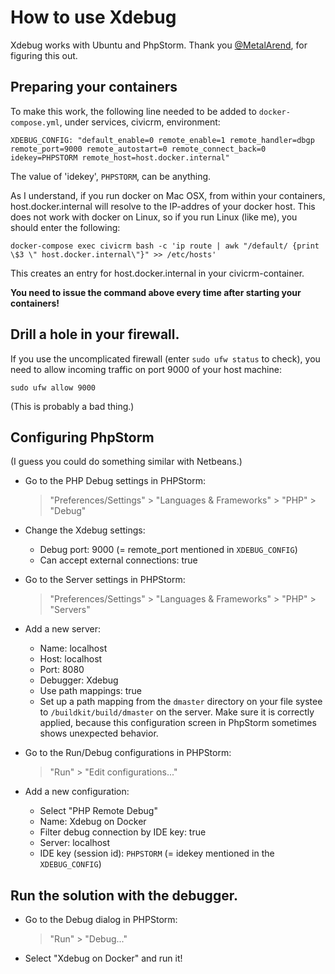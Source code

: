 # How to use Xdebug

Xdebug works with Ubuntu and PhpStorm.
Thank you [@MetalArend](https://github.com/MetalArend), for figuring this out.

## Preparing your containers

To make this work, the following line needed to be added
to `docker-compose.yml`, under services, civicrm, environment:

```
XDEBUG_CONFIG: "default_enable=0 remote_enable=1 remote_handler=dbgp remote_port=9000 remote_autostart=0 remote_connect_back=0 idekey=PHPSTORM remote_host=host.docker.internal"
```

The value of 'idekey', `PHPSTORM`, can be anything.

As I understand, if you run docker on Mac OSX,
from within your containers, host.docker.internal will resolve to the
IP-addres of your docker host. This does not
work with docker on Linux, so if you run
Linux (like me), you should enter the following:

```
docker-compose exec civicrm bash -c 'ip route | awk "/default/ {print \$3 \" host.docker.internal\"}" >> /etc/hosts'
```

This creates an entry for host.docker.internal
in your civicrm-container.

**You need to issue the command above every time after starting your containers!**

## Drill a hole in your firewall.

If you use the uncomplicated firewall (enter `sudo ufw status` to check), you
need to allow incoming traffic on port 9000 of your host machine:

```
sudo ufw allow 9000
```

(This is probably a bad thing.)

## Configuring PhpStorm

(I guess you could do something similar with Netbeans.)

- Go to the PHP Debug settings in PHPStorm:

    > "Preferences/Settings" > "Languages & Frameworks" > "PHP" > "Debug"

- Change the Xdebug settings:

    - Debug port: 9000 (= remote_port mentioned in `XDEBUG_CONFIG`)
    - Can accept external connections: true

- Go to the Server settings in PHPStorm:

    > "Preferences/Settings" > "Languages & Frameworks" > "PHP" > "Servers"

- Add a new server:

    - Name: localhost
    - Host: localhost
    - Port: 8080
    - Debugger: Xdebug
    - Use path mappings: true
    - Set up a path mapping from the `dmaster` directory on your file systee
      to `/buildkit/build/dmaster` on the server. Make sure it is correctly applied, because this configuration screen in PhpStorm sometimes shows
      unexpected behavior.

- Go to the Run/Debug configurations in PHPStorm:

    > "Run" > "Edit configurations..."

- Add a new configuration:

    - Select "PHP Remote Debug"
    - Name: Xdebug on Docker
    - Filter debug connection by IDE key: true
    - Server: localhost
    - IDE key (session id): `PHPSTORM` (= idekey mentioned in the `XDEBUG_CONFIG`)

## Run the solution with the debugger.

- Go to the Debug dialog in PHPStorm:

    > "Run" > "Debug..."

- Select "Xdebug on Docker" and run it!
